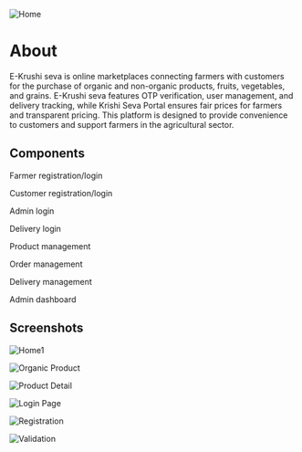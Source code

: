 ![Home](https://user-images.githubusercontent.com/114834634/226679676-32e5ca4a-fc52-4cc9-935e-c1e04ba3d8eb.jpg)


# About
E-Krushi seva is online marketplaces connecting farmers with customers for the purchase of organic and non-organic products, fruits, vegetables, and grains. E-Krushi seva features OTP verification, user management, and delivery tracking, while Krishi Seva Portal ensures fair prices for farmers and transparent pricing. This platform is designed to provide convenience to customers and support farmers in the agricultural sector. 



## Components

Farmer registration/login

Customer registration/login

Admin login

Delivery login

Product management

Order management

Delivery management

Admin dashboard

## Screenshots

![Home1](https://user-images.githubusercontent.com/114834634/226680029-e13543c1-3779-4bdd-b9bf-84ca8f5ee890.jpg)


![Organic Product](https://user-images.githubusercontent.com/114834634/226678437-640161a3-e56f-434b-836e-720b3e4a5004.jpg)

![Product Detail](https://user-images.githubusercontent.com/114834634/226678459-75e4454c-f6d4-4f3d-be72-bcdab29d4ee0.jpg)

![Login Page](https://user-images.githubusercontent.com/114834634/226678553-e83ea301-bfea-44e5-809d-8a381efc0692.jpg)

![Registration](https://user-images.githubusercontent.com/114834634/226678574-ef9c9a66-8247-427f-a88d-7f8156f85ff6.jpg)

![Validation](https://user-images.githubusercontent.com/114834634/226678609-a63d2a4c-7756-4fea-9c65-aa1fc3e044d3.jpg)
